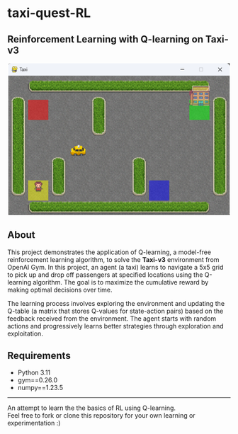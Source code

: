 # taxi-quest-RL
## Reinforcement Learning with Q-learning on Taxi-v3

<div align="center">
  <img src="Screenshot_coderun.png" width="500" />
</div>

## About
This project demonstrates the application of Q-learning, a model-free reinforcement learning algorithm, to solve the **Taxi-v3** environment from OpenAI Gym. In this project, an agent (a taxi) learns to navigate a 5x5 grid to pick up and drop off passengers at specified locations using the Q-learning algorithm. The goal is to maximize the cumulative reward by making optimal decisions over time.

The learning process involves exploring the environment and updating the Q-table (a matrix that stores Q-values for state-action pairs) based on the feedback received from the environment. The agent starts with random actions and progressively learns better strategies through exploration and exploitation.

## Requirements
- Python 3.11
- gym==0.26.0
- numpy==1.23.5

---
An attempt to learn the the basics of RL using Q-learning.<br>
Feel free to fork or clone this repository for your own learning or experimentation :)
